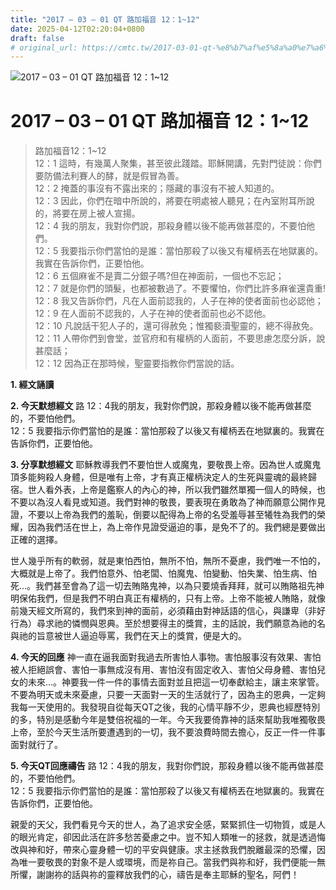 ```yaml
---
title: "2017 – 03 – 01 QT 路加福音 12：1~12"
date: 2025-04-12T02:20:04+0800
draft: false
# original_url: https://cmtc.tw/2017-03-01-qt-%e8%b7%af%e5%8a%a0%e7%a6%8f%e9%9f%b3-12%ef%bc%9a112
---
```


![2017 – 03 – 01 QT 路加福音 12：1\~12](/images/qt.jpg   "2017 – 03 – 01 QT 路加福音 12：1\~12")

# 2017 – 03 – 01 QT 路加福音 12：1\~12

> 路加福音12：1\~12  
> 12：1 這時，有幾萬人聚集，甚至彼此踐踏。耶穌開講，先對門徒說：你們要防備法利賽人的酵，就是假冒為善。  
> 12：2 掩蓋的事沒有不露出來的；隱藏的事沒有不被人知道的。  
> 12：3 因此，你們在暗中所說的，將要在明處被人聽見；在內室附耳所說的，將要在房上被人宣揚。  
> 12：4 我的朋友，我對你們說，那殺身體以後不能再做甚麼的，不要怕他們。  
> 12：5 我要指示你們當怕的是誰：當怕那殺了以後又有權柄丟在地獄裏的。我實在告訴你們，正要怕他。  
> 12：6 五個麻雀不是賣二分銀子嗎?但在神面前，一個也不忘記；  
> 12：7 就是你們的頭髮，也都被數過了。不要懼怕，你們比許多麻雀還貴重!  
> 12：8 我又告訴你們，凡在人面前認我的，人子在神的使者面前也必認他；  
> 12：9 在人面前不認我的，人子在神的使者面前也必不認他。  
> 12：10 凡說話干犯人子的，還可得赦免；惟獨褻瀆聖靈的，總不得赦免。  
> 12：11 人帶你們到會堂，並官府和有權柄的人面前，不要思慮怎麼分訴，說甚麼話；  
> 12：12 因為正在那時候，聖靈要指教你們當說的話。

**1.  經文誦讀**

**2.  今天默想經文**
路 12：4我的朋友，我對你們說，那殺身體以後不能再做甚麼的，不要怕他們。  
12：5 我要指示你們當怕的是誰：當怕那殺了以後又有權柄丟在地獄裏的。我實在告訴你們，正要怕他。

**3. 分享默想經文**
耶穌教導我們不要怕世人或魔鬼，要敬畏上帝。因為世人或魔鬼頂多能夠殺人身體，但是唯有上帝，才有真正權柄決定人的生死與靈魂的最終歸宿。世人看外表，上帝是鑑察人的內心的神，所以我們雖然單獨一個人的時候，也不要以為沒人看見或知道。我們對神的敬畏，要表現在勇敢為了神而願意公開作見證，不要以上帝為我們的羞恥，倒要以配得為上帝的名受羞辱甚至犧牲為我們的榮耀，因為我們活在世上，為上帝作見證受逼迫的事，是免不了的。我們總是要做出正確的選擇。

世人幾乎所有的軟弱，就是東怕西怕，無所不怕，無所不憂慮，我們唯一不怕的，大概就是上帝了。我們怕意外、怕老闆、怕魔鬼、怕變動、怕失業、怕生病、怕死…。我們甚至會為了這一切去賄賂鬼神，以為只要燒香拜拜，就可以賄賂祖先神明保佑我們，但是我們不明白真正有權柄的，只有上帝。上帝不能被人賄賂，就像前幾天經文所寫的，我們來到神的面前，必須藉由對神話語的信心，與謙卑（非好行為）尋求祂的憐憫與恩典。至於想要得主的獎賞，主的話說，我們願意為祂的名與祂的旨意被世人逼迫辱罵，我們在天上的獎賞，便是大的。

**4. 今天的回應**
神一直在逼我面對我過去所害怕人事物。害怕服事沒有效果、害怕被人拒絕誤會、害怕一事無成沒有用、害怕沒有固定收入、害怕父母身體、害怕兒女的未來…。神要我一件一件的事情去面對並且把這一切奉獻給主，讓主來掌管。不要為明天或未來憂慮，只要一天面對一天的生活就行了，因為主的恩典，一定夠我每一天使用的。我發現自從每天QT之後，我的心情平靜不少，恩典也經歷特別的多，特別是感動今年是雙倍祝福的一年。今天我要倚靠神的話來幫助我唯獨敬畏上帝，至於今天生活所要遭遇到的一切，我不要浪費時間去擔心，反正一件一件事面對就行了。

**5. 今天QT回應禱告**
路 12：4我的朋友，我對你們說，那殺身體以後不能再做甚麼的，不要怕他們。  
12：5 我要指示你們當怕的是誰：當怕那殺了以後又有權柄丟在地獄裏的。我實在告訴你們，正要怕他。

親愛的天父，我們看見今天的世人，為了追求安全感，緊緊抓住一切物質，或是人的眼光肯定，卻因此活在許多愁苦憂慮之中。豈不知人類唯一的拯救，就是透過悔改與神和好，帶來心靈身體一切的平安與健康。求主拯救我們脫離最深的恐懼，因為唯一要敬畏的對象不是人或環境，而是祢自己。當我們與祢和好，我們便能一無所懼，謝謝祢的話與祢的靈釋放我們的心，禱告是奉主耶穌的聖名，阿們！
